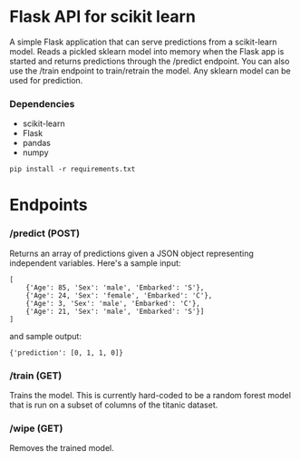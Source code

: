 # Flask API for scikit learn
A simple Flask application that can serve predictions from a scikit-learn model. Reads a pickled sklearn model into memory when the Flask app is started and returns predictions through the /predict endpoint. You can also use the /train endpoint to train/retrain the model. Any sklearn model can be used for prediction.

### Dependencies
- scikit-learn
- Flask
- pandas
- numpy

```
pip install -r requirements.txt
```

# Endpoints
### /predict (POST)
Returns an array of predictions given a JSON object representing independent variables. Here's a sample input:
```
[
	{'Age': 85, 'Sex': 'male', 'Embarked': 'S'},
    {'Age': 24, 'Sex': 'female', 'Embarked': 'C'},
    {'Age': 3, 'Sex': 'male', 'Embarked': 'C'},
    {'Age': 21, 'Sex': 'male', 'Embarked': 'S'}]
]
```

and sample output:
```
{'prediction': [0, 1, 1, 0]}
```


### /train (GET)
Trains the model. This is currently hard-coded to be a random forest model that is run on a subset of columns of the titanic dataset.

### /wipe (GET)
Removes the trained model.